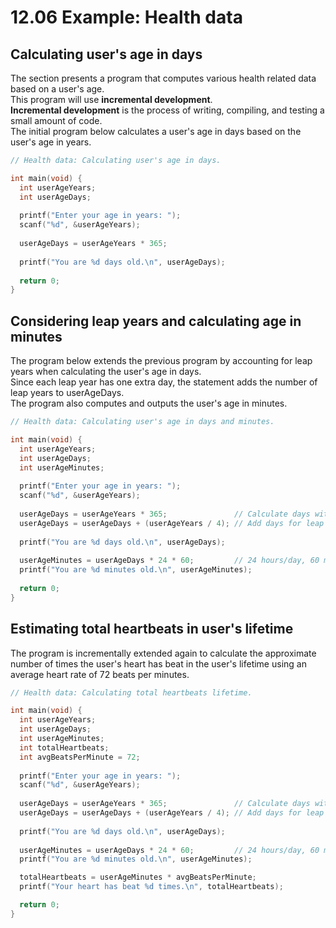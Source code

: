 # 12.06 Example: Health data

## Calculating user's age in days
The section presents a program that computes various health related data based on a user's age.   
This program will use **incremental development**.   
**Incremental development** is the process of writing, compiling, and testing a small amount of code.   
The initial program below calculates a user's age in days based on the user's age in years.   
```c
// Health data: Calculating user's age in days.

int main(void) {
  int userAgeYears;
  int userAgeDays;
   
  printf("Enter your age in years: ");
  scanf("%d", &userAgeYears);
   
  userAgeDays = userAgeYears * 365;
   
  printf("You are %d days old.\n", userAgeDays);
   
  return 0;
}
```

## Considering leap years and calculating age in minutes
The program below extends the previous program by accounting for leap years when calculating the user's age in days.   
Since each leap year has one extra day, the statement adds the number of leap years to userAgeDays.   
The program also computes and outputs the user's age in minutes.   
```c
// Health data: Calculating user's age in days and minutes.

int main(void) {
  int userAgeYears;
  int userAgeDays;
  int userAgeMinutes;
   
  printf("Enter your age in years: ");
  scanf("%d", &userAgeYears);
   
  userAgeDays = userAgeYears * 365;               // Calculate days without leap years
  userAgeDays = userAgeDays + (userAgeYears / 4); // Add days for leap years
   
  printf("You are %d days old.\n", userAgeDays);
   
  userAgeMinutes = userAgeDays * 24 * 60;         // 24 hours/day, 60 minutes/hour
  printf("You are %d minutes old.\n", userAgeMinutes);
   
  return 0;
}
```

## Estimating total heartbeats in user's lifetime
The program is incrementally extended again to calculate the approximate number of times the user's heart has beat in the user's lifetime using an average heart rate of 72 beats per minutes.   
```c
// Health data: Calculating total heartbeats lifetime.

int main(void) {
  int userAgeYears;
  int userAgeDays;
  int userAgeMinutes;
  int totalHeartbeats;
  int avgBeatsPerMinute = 72;
   
  printf("Enter your age in years: ");
  scanf("%d", &userAgeYears);
   
  userAgeDays = userAgeYears * 365;               // Calculate days without leap years
  userAgeDays = userAgeDays + (userAgeYears / 4); // Add days for leap years
   
  printf("You are %d days old.\n", userAgeDays);
   
  userAgeMinutes = userAgeDays * 24 * 60;         // 24 hours/day, 60 minutes/hour
  printf("You are %d minutes old.\n", userAgeMinutes);   

  totalHeartbeats = userAgeMinutes * avgBeatsPerMinute;
  printf("Your heart has beat %d times.\n", totalHeartbeats);

  return 0;
}
```

